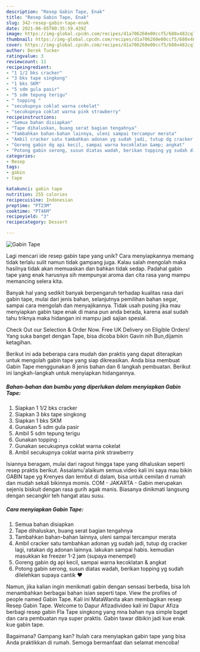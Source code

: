 ```yaml
---
description: "Resep Gabin Tape, Enak"
title: "Resep Gabin Tape, Enak"
slug: 342-resep-gabin-tape-enak
date: 2021-06-05T00:35:59.439Z
image: https://img-global.cpcdn.com/recipes/d1a706260e00ccf5/680x482cq70/gabin-tape-foto-resep-utama.jpg
thumbnail: https://img-global.cpcdn.com/recipes/d1a706260e00ccf5/680x482cq70/gabin-tape-foto-resep-utama.jpg
cover: https://img-global.cpcdn.com/recipes/d1a706260e00ccf5/680x482cq70/gabin-tape-foto-resep-utama.jpg
author: Derek Tucker
ratingvalue: 3
reviewcount: 11
recipeingredient:
- "1 1/2 bks cracker"
- "3 bks tape singkong"
- "1 bks SKM"
- "5 sdm gula pasir"
- "5 sdm tepung terigu"
- " topping "
- "secukupnya coklat warna cokelat"
- "secukupnya coklat warna pink strawberry"
recipeinstructions:
- "Semua bahan disiapkan"
- "Tape dihaluskan, buang serat bagian tengahnya"
- "Tambahkan bahan-bahan lainnya, uleni sampai tercampur merata"
- "Ambil cracker satu tambahkan adonan yg sudah jadi, tutup dg cracker lagi, ratakan dg adonan lainnya. lakukan sampai habis. kemudian masukkan ke freezer 1-2 jam (supaya menempel)"
- "Goreng gabin dg api kecil, sampai warna kecoklatan &amp; angkat"
- "Potong gabin serong, susun diatas wadah, berikan topping yg sudah dilelehkan supaya cantik ❤️"
categories:
- Resep
tags:
- gabin
- tape

katakunci: gabin tape 
nutrition: 255 calories
recipecuisine: Indonesian
preptime: "PT23M"
cooktime: "PT46M"
recipeyield: "3"
recipecategory: Dessert

---
```



![Gabin Tape](https://img-global.cpcdn.com/recipes/d1a706260e00ccf5/680x482cq70/gabin-tape-foto-resep-utama.jpg)

Lagi mencari ide resep gabin tape yang unik? Cara menyiapkannya memang tidak terlalu sulit namun tidak gampang juga. Kalau salah mengolah maka hasilnya tidak akan memuaskan dan bahkan tidak sedap. Padahal gabin tape yang enak harusnya sih mempunyai aroma dan cita rasa yang mampu memancing selera kita.

Banyak hal yang sedikit banyak berpengaruh terhadap kualitas rasa dari gabin tape, mulai dari jenis bahan, selanjutnya pemilihan bahan segar, sampai cara mengolah dan menyajikannya. Tidak usah pusing jika mau menyiapkan gabin tape enak di mana pun anda berada, karena asal sudah tahu triknya maka hidangan ini mampu jadi sajian spesial.

Check Out our Selection &amp; Order Now. Free UK Delivery on Eligible Orders! Yang suka banget dengan Tape, bisa dicoba bikin Gavin nih Bun,dijamin ketagihan.


Berikut ini ada beberapa cara mudah dan praktis yang dapat diterapkan untuk mengolah gabin tape yang siap dikreasikan. Anda bisa membuat Gabin Tape menggunakan 8 jenis bahan dan 6 langkah pembuatan. Berikut ini langkah-langkah untuk menyiapkan hidangannya.

<!--inarticleads1-->

##### Bahan-bahan dan bumbu yang diperlukan dalam menyiapkan Gabin Tape:

1. Siapkan 1 1/2 bks cracker
1. Siapkan 3 bks tape singkong
1. Siapkan 1 bks SKM
1. Gunakan 5 sdm gula pasir
1. Ambil 5 sdm tepung terigu
1. Gunakan  topping :
1. Gunakan secukupnya coklat warna cokelat
1. Ambil secukupnya coklat warna pink strawberry


Isiannya beragam, mulai dari ragout hingga tape yang dihaluskan seperti resep praktis berikut. Assalamu&#39;alaikum semua.video kali ini saya mau bikin GABIN tape yg Krenyes dan lembut di dalam, bisa untuk cemilan d rumah dan mudah sekali bikinnya momis. COM - JAKARTA - Gabin merupakan sejenis biskuit dengan rasa gurih agak manis. Biasanya dinikmati langsung dengan secangkir teh hangat atau susu. 

<!--inarticleads2-->

##### Cara menyiapkan Gabin Tape:

1. Semua bahan disiapkan
1. Tape dihaluskan, buang serat bagian tengahnya
1. Tambahkan bahan-bahan lainnya, uleni sampai tercampur merata
1. Ambil cracker satu tambahkan adonan yg sudah jadi, tutup dg cracker lagi, ratakan dg adonan lainnya. lakukan sampai habis. kemudian masukkan ke freezer 1-2 jam (supaya menempel)
1. Goreng gabin dg api kecil, sampai warna kecoklatan &amp; angkat
1. Potong gabin serong, susun diatas wadah, berikan topping yg sudah dilelehkan supaya cantik ❤️


Namun, jika kalian ingin menikmati gabin dengan sensasi berbeda, bisa loh menambahkan berbagai bahan isian seperti tape. View the profiles of people named Gabin Tape. Kali ini MataWanita akan membagikan resep Resep Gabin Tape. Welcome to Dapur Afizadivideo kali ini Dapur Afiza berbagi resep gabin Fla Tape singkong yang mna bahan nya simple baget dan cara pembuatan nya super praktis. Gabin tawar dibikin jadi kue enak kue gabin tape. 

Bagaimana? Gampang kan? Itulah cara menyiapkan gabin tape yang bisa Anda praktikkan di rumah. Semoga bermanfaat dan selamat mencoba!
